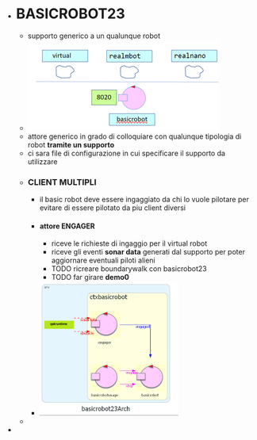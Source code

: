 - # BASICROBOT23
	- supporto generico a un qualunque robot
	- ![image.png](../assets/image_1683625692194_0.png)
	- attore generico in grado di colloquiare con qualunque tipologia di robot **tramite un supporto**
	- ci sara file di configurazione in cui specificare il supporto da utilizzare
	- ### CLIENT MULTIPLI
		- il basic robot deve essere ingaggiato da chi lo vuole pilotare per evitare di essere pilotato da piu client diversi
		- #### attore **ENGAGER**
			- riceve le richieste di ingaggio per il virtual robot
			- riceve gli eventi **sonar data** generati dal supporto per poter aggiornare eventuali piloti alieni
			- TODO ricreare boundarywalk con basicrobot23
			- TODO far girare **demo0**
		- ![image.png](../assets/image_1683626200702_0.png)
	-
-
